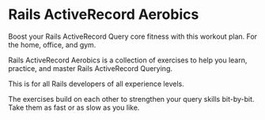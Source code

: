 # Rails ActiveRecord Aerobics
Boost your Rails ActiveRecord Query core fitness with this workout plan. For the home, office, and gym.

Rails ActiveRecord Aerobics is a collection of exercises to help you learn, practice, and master Rails ActiveRecord Querying. 

This is for all Rails developers of all experience levels. 

The exercises build on each other to strengthen your query skills bit-by-bit. Take them as fast or as slow as you like.

